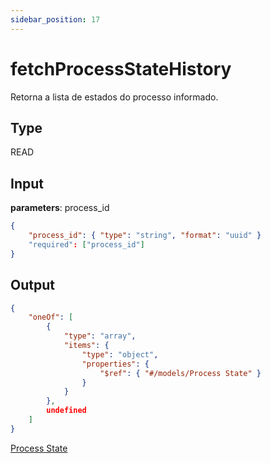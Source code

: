 ```yaml
---
sidebar_position: 17
---
```


# fetchProcessStateHistory

Retorna a lista de estados do processo informado.

## Type

READ

## Input

**parameters**: process_id
``` json title=Schema
{
    "process_id": { "type": "string", "format": "uuid" }
    "required": ["process_id"]
}
```

## Output

``` json title=Schema
{
    "oneOf": [
        {
            "type": "array",
            "items": {
                "type": "object",
                "properties": {
                    "$ref": { "#/models/Process State" }
                }
            }
        },
        undefined
    ]
}
```
[Process State](../models/processState)
